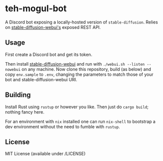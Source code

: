 teh-mogul-bot
=============

A Discord bot exposing a locally-hosted version of `stable-diffusion`. Relies on
[stable-diffusion-webui's](https://github.com/AUTOMATIC1111/stable-diffusion-webui)
exposed REST API.

Usage
-----

First create a Discord bot and get its token.

Then install
[stable-diffusion-webui](https://github.com/AUTOMATIC1111/stable-diffusion-webui)
and run with `./webui.sh --listen --nowebui` on any machine. Now clone this
repository, build (as below) and copy `env.sample` to `.env`, changing the
parameters to match those of your bot and stable-diffusion-webui URI.

Building
--------

Install Rust using `rustup` or however you like. Then just do `cargo build`;
nothing fancy here.

For an environment with `nix` installed one can run `nix-shell` to bootstrap a
dev environment without the need to fumble with `rustup`.

License
-------

MIT License (available under /LICENSE)
